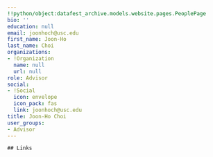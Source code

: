 ```yaml
---
!!python/object:datafest_archive.models.website.pages.PeoplePage
bio: ''
education: null
email: joonhoch@usc.edu
first_name: Joon-Ho
last_name: Choi
organizations:
- !Organization
  name: null
  url: null
role: Advisor
social:
- !Social
  icon: envelope
  icon_pack: fas
  link: joonhoch@usc.edu
title: Joon-Ho Choi
user_groups:
- Advisor
---
```


    ## Links
    